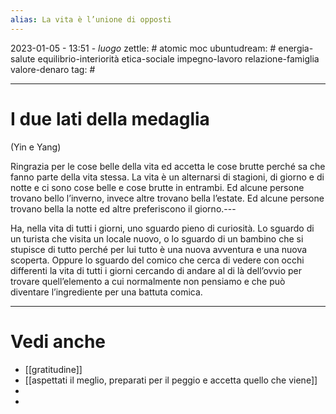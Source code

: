 ```yaml
---
alias: La vita è l’unione di opposti
---
```

2023-01-05 - 13:51 - *luogo*
zettle: # atomic moc
ubuntudream: # energia-salute equilibrio-interiorità etica-sociale impegno-lavoro relazione-famiglia valore-denaro 
tag: #

---
# I due lati della medaglia
(Yin e Yang)

Ringrazia per le cose belle della vita ed accetta le cose brutte perché sa che fanno parte della vita stessa. La vita è un alternarsi di stagioni, di giorno e di notte e ci sono cose belle e cose brutte in entrambi. Ed alcune persone trovano bello l’inverno, invece altre trovano bella l’estate. Ed alcune persone trovano bella la notte ed altre preferiscono il giorno.---

Ha, nella vita di tutti i giorni, uno sguardo pieno di curiosità. Lo sguardo di un turista che visita un locale nuovo, o lo sguardo di un bambino che si stupisce di tutto perché per lui tutto è una nuova avventura e una nuova scoperta. Oppure lo sguardo del comico che cerca di vedere con occhi differenti la vita di tutti i giorni cercando di andare al di là dell’ovvio per trovare quell’elemento a cui normalmente non pensiamo e che può diventare l’ingrediente per una battuta comica.



---
# Vedi anche
- [[gratitudine]]
- [[aspettati il meglio, preparati per il peggio e accetta quello che viene]]
- 
- 